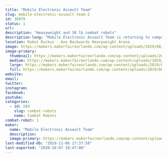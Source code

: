 ```yaml
---
title: "Mobile Electronic Assault Team"
slug: mobile-electronic-assault-team-2
id: 36079
status: 1
url: 
description: "Heavyweight and 30 lb combat robots"
description-long: "Mobile Electronic Assault Team is returning to compete in the Orlando Maker Faire Robot Ruckus with Ratfish - a 220 lb Flipper, and Imperial Entanglements - a 30 lb pneumatic flipper. Ratfish has been completely rebuilt with brushless drive and weapon power, hoping to improve upon its performance from last year. Imperial Entanglements returns for the first time since the 2016 Maker Faire."
location: Robot Ruckus - Axe Backwards Heavyweight Arena
image: https://makers.makerfaireorlando.com/wp-content/uploads/2019/08/IMG_20181104_182925566-1024x768.jpg
image-primary:
  thumbnail: https://makers.makerfaireorlando.com/wp-content/uploads/2019/08/IMG_20181104_182925566-150x150.jpg
  medium: https://makers.makerfaireorlando.com/wp-content/uploads/2019/08/IMG_20181104_182925566-300x225.jpg
  large: https://makers.makerfaireorlando.com/wp-content/uploads/2019/08/IMG_20181104_182925566-1024x768.jpg
  full: https://makers.makerfaireorlando.com/wp-content/uploads/2019/08/IMG_20181104_182925566.jpg
website: 
email: 
twitter: 
instagram: 
facebook: 
youtube: 
categories:
  - id: 284
    slug: combat-robots
    name: Combat Robots
combat-robot: 1
maker:
  name: "Mobile Electronic Assault Team"
  description:
  image-primary: https://makers.makerfaireorlando.com/wp-content/uploads/2018/08/Rat-Fish-1024x576.jpg
last-modified-db: "2019-11-06 17:37:58"
last-exported: "2020-10-07 18:47:00"
---
```

